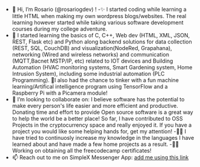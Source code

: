 - 👋 Hi, I’m Rosario (@rosariogdev) !
-✨ I started coding while learning a little HTML when making my own wordpress blogs/websites. The real learning however started while taking various software development courses during my college adventure.
- 🌱 I started learning the basics of C, C++, Web dev (HTML, XML, JSON, REST, Flask etc) and Python along backend solutions for data collection (REST, SQL, CouchDB) and visualization(NodeRed, Grapahana), networking (Wired and wireless networks) and communication (MQTT,Bacnet MSTP/IP, etc)
  related to IOT devices and Building Automation (HVAC monitoring systems, Smart Gardening system, Home Intrusion System), including some industrial automation (PLC Programming).
 🤖I also had the chance to tinker with a fun machine learning/Artifical intelligence program using TensorFlow and a Raspberry Pi with a Picamera module!
- 💞️ I’m looking to collaborate on: I believe software has the potential to make every person's life easier and more efficient and productive. Donating time and effort to provide Open source
 software is a great way to help the world be a better place! So far, I have contributed to OSS Projects in the cryptocurrency space and really enjoyed it. If you have a project you would like some helping hands for, get my attention!
-🐱‍👤 I have tried to continuosly increase my knowledge in the languages I have learned about and have made a few home projects as a result.
-🐱‍🚀Working on obtaining all the freecodecamp certificates!
- 📫 Reach out to me on SimpleX Messenger App: <a href= "https://simplex.chat/contact#/?v=1-4&smp=smp%3A%2F%2FenEkec4hlR3UtKx2NMpOUK_K4ZuDxjWBO1d9Y4YXVaA%3D%40smp14.simplex.im%2Fomu2oSbhbkZJrJfFApjbsW66APILHyeU%23%2F%3Fv%3D1-2%26dh%3DMCowBQYDK2VuAyEAGJEkpzL3_qIPDEBgPKZ31XAMA2xyUJ_p4qHyrxRf0Us%253D%26srv%3Daspkyu2sopsnizbyfabtsicikr2s4r3ti35jogbcekhm3fsoeyjvgrid.onion"> add me using this link </a> 

<!---
rosariogdev/rosariogdev is a ✨ special ✨ repository because its `README.md` (this file) appears on your GitHub profile.
You can click the Preview link to take a look at your changes.
--->
